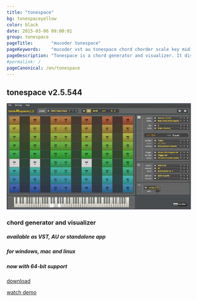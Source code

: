 ```yaml
---
title: "tonespace"
bg: tonespaceyellow
color: black
date: 2015-03-06 09:00:01
group: tonespace
pageTitle:       "mucoder tonespace"
pageKeywords:    "mucoder vst au tonespace chord chorder scale key midi plugin instrument"
pageDescription: "Tonespace is a chord generator and visualizer. It displays chords and scales on a grid, making it easy to understand their structure. It displays chords on a piano keyboard, making it easy to play them. Tonespace supports 39 chord types, 25 chord voicings/inversions, 21 scales, 18 keys, and 50 different grids. It accepts easy, single-note MIDI input for triggering or viewing chords, and it can output chords over MIDI to your favorite synth. Tonespace acts either as a VST or Audio Unit plugin for your DAW, or as a standalone application."
#permalink: /
pageCanonical: /en/tonespace
---
```


## tonespace v2.5.544


![tonespace](/img/tonespace.jpg)


### chord generator and visualizer

##### available as VST, AU or standalone app

##### for windows, mac and linux

##### now with 64-bit support

<div class="center">
<p></p>
<p><a class="large-button button-primary u-fixed-width-20" href="#download">download</a></p>
<p><a class="large-button u-fixed-width-20" href="#demo">watch demo</a></p>
</div>

